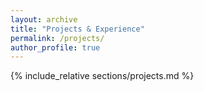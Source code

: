```yaml
---
layout: archive
title: "Projects & Experience"
permalink: /projects/
author_profile: true
---
```


{% include_relative sections/projects.md %} 